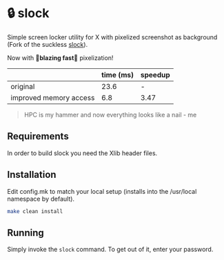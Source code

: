 # :lock: slock

Simple screen locker utility for X with pixelized screenshot as background 
(Fork of the suckless [slock](https://tools.suckless.org/slock/)).

Now with :rocket:**blazing fast**:rocket: pixelization!

|            	            | time (ms) 	| speedup 	|
|------------	            |-----------	|---------	|
| original   	            |      23.6 	|    -    	|
| improved memory access 	|       6.8 	|    3.47 	|

> HPC is my hammer and now everything looks like a nail - me

## Requirements
In order to build slock you need the Xlib header files.

## Installation
Edit config.mk to match your local setup (installs into
the /usr/local namespace by default).

```bash
make clean install
```

## Running
Simply invoke the `slock` command. To get out of it, enter your password.
